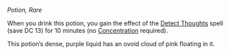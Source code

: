 _Potion, Rare_

When you drink this potion, you gain the effect of the [Detect Thoughts](https://www.dndbeyond.com/spells/2619099-detect-thoughts) spell (save DC 13) for 10 minutes (no [Concentration](https://www.dndbeyond.com/sources/dnd/free-rules/rules-glossary#Concentration) required).

This potion’s dense, purple liquid has an ovoid cloud of pink floating in it.